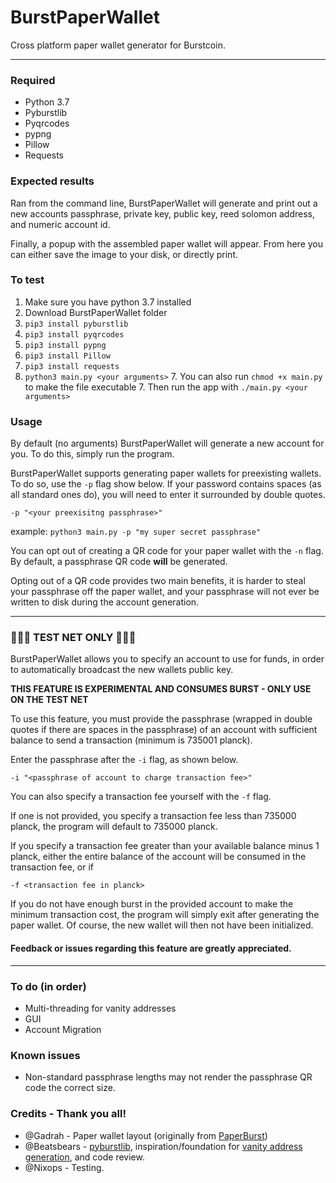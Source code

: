 # BurstPaperWallet
Cross platform paper wallet generator for Burstcoin.

---

### Required
* Python 3.7
* Pyburstlib
* Pyqrcodes
* pypng
* Pillow
* Requests

### Expected results
Ran from the command line, BurstPaperWallet will generate and print out a new accounts passphrase, private key, public key,
reed solomon address, and numeric account id.

Finally, a popup with the assembled paper wallet will appear. From here you can either save the image to your disk, or directly print.

### To test
1. Make sure you have python 3.7 installed
2. Download BurstPaperWallet folder
3. `pip3 install pyburstlib`
4. `pip3 install pyqrcodes`
5. `pip3 install pypng`
6. `pip3 install Pillow`
7. `pip3 install requests`
7. `python3 main.py <your arguments>`
    7. You can also run `chmod +x main.py` to make the file executable
    7. Then run the app with `./main.py <your arguments>`

### Usage
By default (no arguments) BurstPaperWallet will generate a new account for you. To do this, simply run the program.

BurstPaperWallet supports generating paper wallets for preexisting wallets. To do so, use the `-p` flag show below. 
If your password contains spaces (as all standard ones do), you will need to enter it surrounded by double quotes.

```-p "<your preexisitng passphrase>"```

example: `python3 main.py -p "my super secret passphrase"`

You can opt out of creating a QR code for your paper wallet with the `-n` flag. 
By default, a passphrase QR code **will** be generated.

Opting out of a QR code provides two main benefits, it is harder to steal your passphrase off the paper wallet,
and your passphrase will not ever be written to disk during the account generation. 

---

### 🚨🚨🚨 TEST NET ONLY 🚨🚨🚨
BurstPaperWallet allows you to specify an account to use for funds, in order to automatically broadcast the new wallets
public key.

 **THIS FEATURE IS EXPERIMENTAL AND CONSUMES BURST - ONLY USE ON THE TEST NET**
 
 To use this feature, you must provide the passphrase (wrapped in double quotes if there are spaces in the passphrase)
 of an account with sufficient balance to send a transaction (minimum is 735001 planck).
 
 Enter the passphrase after the `-i` flag, as shown below.
 
 ```-i "<passphrase of account to charge transaction fee>"```
 
 You can also specify a transaction fee yourself with the `-f` flag.
 
 If one is not provided, you specify a transaction fee less than 735000 planck, the program will default to 735000 planck.
 
 If you specify a transaction fee greater than your available balance minus 1 planck, 
 either the entire balance of the account will be consumed in the transaction fee, or if 
 
 
 ```-f <transaction fee in planck>```
 
 If you do not have enough burst in the provided account to make the minimum transaction cost, the program will simply exit after generating the paper wallet.
 Of course, the new wallet will then not have been initialized.
 
 #### Feedback or issues regarding this feature are greatly appreciated. 

---

### To do (in order)
* Multi-threading for vanity addresses
* GUI
* Account Migration

### Known issues
* Non-standard passphrase lengths may not render the passphrase QR code the correct size.

### Credits - Thank you all!

* @Gadrah - Paper wallet layout (originally from [PaperBurst](https://github.com/umbrellacorp03/PaperBurst))
* @Beatsbears - [pyburstlib](https://github.com/beatsbears/pyburstlib), inspiration/foundation for 
[vanity address generation](https://github.com/beatsbears/burst-vanity-generator), and code review.
* @Nixops - Testing.
